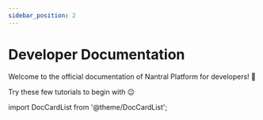 ```yaml
---
sidebar_position: 2
---
```


# Developer Documentation

Welcome to the official documentation of Nantral Platform for developers! 🥳

Try these few tutorials to begin with 😉

import DocCardList from '@theme/DocCardList';

<DocCardList /> 
